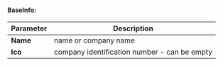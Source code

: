 #### BaseInfo:
| Parameter | Description |
| ----------- | ----------- |
| **Name** | name or company name |
| **Ico** | company identification number - can be empty |
